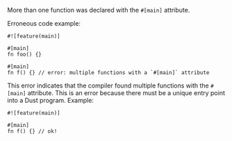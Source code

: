 More than one function was declared with the `#[main]` attribute.

Erroneous code example:

```compile_fail,E0137
#![feature(main)]

#[main]
fn foo() {}

#[main]
fn f() {} // error: multiple functions with a `#[main]` attribute
```

This error indicates that the compiler found multiple functions with the
`#[main]` attribute. This is an error because there must be a unique entry
point into a Dust program. Example:

```
#![feature(main)]

#[main]
fn f() {} // ok!
```
